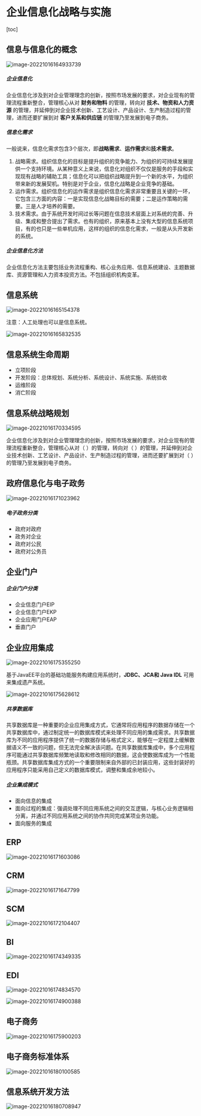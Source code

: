 # 企业信息化战略与实施

[toc]

## 信息与信息化的概念

![image-20221016164933739](信息系统基础.assets/image-20221016164933739.png)

##### 企业信息化

企业信息化涉及到对企业管理理念的创新，按照市场发展的要求，对企业现有的管理流程重新整合，管理核心从对 **财务和物料** 的管理，转向对 **技术、物资和人力资源** 的管理，并延伸到对企业技术创新、工艺设计、产品设计、生产制造过程的管理，进而还要扩展到对 **客户关系和供应链** 的管理乃至发展到电子商务。

##### 信息化需求

一般说来，信息化需求包含3个层次，即**战略需求**、**运作需求**和**技术需求**。

1. 战略需求。组织信息化的目标是提升组织的竞争能力、为组织的可持续发展提供一个支持环境。从某种意义上来说，信息化对组织不仅仅是服务的手段和实现现有战略的辅助工具；信息化可以把组织战略提升到一个新的水平，为组织带来新的发展契机。特别是对于企业，信息化战略是企业竞争的基础。
2. 运作需求。组织信息化的运作需求是组织信息化需求非常重要且关键的一环，它包含三方面的内容：一是实现信息化战略目标的需要；二是运作策略的需要。三是人才培养的需要。
3. 技术需求。由于系统开发时间过长等问题在信息技术层面上对系统的完善、升级、集成和整合提出了需求。也有的组织，原来基本上没有大型的信息系统项目，有的也只是一些单机应用，这样的组织的信息化需求，一般是从头开发新的系统。

##### 企业信息化方法

企业信息化方法主要包括业务流程重构、核心业务应用、信息系统建设、主题数据库、资源管理和人力资本投资方法。不包括组织机构变革。

## 信息系统

![image-20221016165154378](信息系统基础.assets/image-20221016165154378.png)

注意：人工处理也可以是信息系统。

![image-20221016165832535](信息系统基础.assets/image-20221016165832535.png)

## 信息系统生命周期

- 立项阶段
- 开发阶段：总体规划、系统分析、系统设计、系统实施、系统验收
- 运维阶段
- 消亡阶段



## 信息系统战略规划

![image-20221016170334595](信息系统基础.assets/image-20221016170334595.png)

企业信息化涉及到对企业管理理念的创新，按照市场发展的要求，对企业现有的管理流程重新整合，管理核心从对（ ）的管理，转向对（ ）的管理，并延伸到对企业技术创新、工艺设计、产品设计、生产制造过程的管理，进而还要扩展到对（ ）的管理乃至发展到电子商务。





## 政府信息化与电子政务

![image-20221016171023962](信息系统基础.assets/image-20221016171023962.png)

##### 电子政务分类

- 政府对政府
- 政务对企业
- 政府对公民
- 政府对公务员



## 企业门户

##### 企业门户分类

- 企业信息门户EIP
- 企业信息门户EKP
- 企业应用门户EAP
- 垂直门户



## 企业应用集成

![image-20221016175355250](信息系统基础.assets/image-20221016175355250.png)

基于JavaEE平台的基础功能服务构建应用系统时，**JDBC、JCA和 Java IDL** 可用来集成遗产系统。

![image-20221016175628612](信息系统基础.assets/image-20221016175628612.png)

##### 共享数据库

共享数据库是一种重要的企业应用集成方式，它通常将应用程序的数据存储在一个共享数据库中，通过制定统一的数据库模式来处理不同应用的集成需求。共享数据库为不同的应用程序提供了统一的数据存储与格式定义，能够在一定程度上缓解数据语义不一致的问题，但无法完全解决该问题。在共享数据库集成中，多个应用程序可能通过共享数据库频繁地读取和修改相同的数据，这会使数据库成为一个性能瓶颈。共享数据库集成方式的一个重要限制来自外部的已封装应用，这些封装好的应用程序只能采用自己定义的数据库模式，调整和集成余地较小。

##### 企业集成模式

- 面向信息的集成
- 面向过程的集成：强调处理不同应用系统之间的交互逻辑，与核心业务逻辑相分离，并通过不同应用系统之间的协作共同完成某项业务功能。
- 面向服务的集成

## ERP

![image-20221016171603086](信息系统基础.assets/image-20221016171603086.png)

## CRM

![image-20221016171647799](信息系统基础.assets/image-20221016171647799.png)

## SCM

![image-20221016172104407](信息系统基础.assets/image-20221016172104407.png)

## BI

![image-20221016174349335](信息系统基础.assets/image-20221016174349335.png)

## EDI

![image-20221016174834570](信息系统基础.assets/image-20221016174834570.png)

![image-20221016174900388](信息系统基础.assets/image-20221016174900388.png)

## 电子商务

![image-20221016175900203](信息系统基础.assets/image-20221016175900203.png)

## 电子商务标准体系

![image-20221016180100585](信息系统基础.assets/image-20221016180100585.png)

## 信息系统开发方法

![image-20221016180708947](信息系统基础.assets/image-20221016180708947.png)
